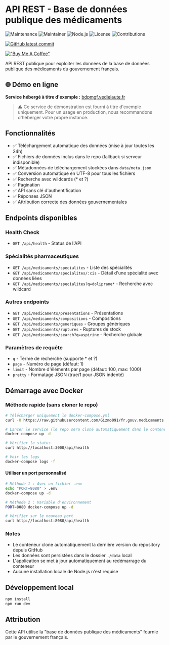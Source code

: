 # API REST - Base de données publique des médicaments

![Maintenance](https://img.shields.io/badge/Maintained%3F-yes-green.svg)
![Maintainer](https://img.shields.io/badge/maintainer-Mathieu%20Vedie-blue)
![Node.js](https://img.shields.io/badge/Node.js-v18+-green.svg)
![License](https://img.shields.io/badge/license-MIT-blue.svg)
![Contributions](https://img.shields.io/badge/contributions-welcome-brightgreen.svg)

[![GitHub latest commit](https://badgen.net/github/last-commit/Gizmo091/fr.gouv.medicaments.rest)](https://github.com/Gizmo091/fr.gouv.medicaments.rest/commit/)

[!["Buy Me A Coffee"](https://www.buymeacoffee.com/assets/img/custom_images/orange_img.png)](https://www.buymeacoffee.com/mathieuvedie)

API REST publique pour exploiter les données de la base de données publique des médicaments du gouvernement français.

## 🌐 Démo en ligne

**Service hébergé à titre d'exemple :** [bdpmgf.vedielaute.fr](http://bdpmgf.vedielaute.fr)

> ⚠️ Ce service de démonstration est fourni à titre d'exemple uniquement. Pour un usage en production, nous recommandons d'héberger votre propre instance.

## Fonctionnalités

- ✅ Téléchargement automatique des données (mise à jour toutes les 24h)
- ✅ Fichiers de données inclus dans le repo (fallback si serveur indisponible)
- ✅ Métadonnées de téléchargement stockées dans `data/meta.json`
- ✅ Conversion automatique en UTF-8 pour tous les fichiers
- ✅ Recherche avec wildcards (* et ?)
- ✅ Pagination
- ✅ API sans clé d'authentification
- ✅ Réponses JSON
- ✅ Attribution correcte des données gouvernementales

## Endpoints disponibles

### Health Check
- `GET /api/health` - Status de l'API

### Spécialités pharmaceutiques
- `GET /api/medicaments/specialites` - Liste des spécialités
- `GET /api/medicaments/specialites/:cis` - Détail d'une spécialité avec données liées
- `GET /api/medicaments/specialites?q=doliprane*` - Recherche avec wildcard

### Autres endpoints
- `GET /api/medicaments/presentations` - Présentations
- `GET /api/medicaments/compositions` - Compositions
- `GET /api/medicaments/generiques` - Groupes génériques
- `GET /api/medicaments/ruptures` - Ruptures de stock
- `GET /api/medicaments/search?q=aspirine` - Recherche globale

### Paramètres de requête
- `q` - Terme de recherche (supporte * et ?)
- `page` - Numéro de page (défaut: 1)
- `limit` - Nombre d'éléments par page (défaut: 100, max: 1000)
- `pretty` - Formatage JSON (true/1 pour JSON indenté)

## Démarrage avec Docker

### Méthode rapide (sans cloner le repo)

```bash
# Télécharger uniquement le docker-compose.yml
curl -O https://raw.githubusercontent.com/Gizmo091/fr.gouv.medicaments.rest/main/docker-compose.yml

# Lancer le service (le repo sera cloné automatiquement dans le conteneur)
docker-compose up -d

# Vérifier le status
curl http://localhost:3000/api/health

# Voir les logs
docker-compose logs -f
```

#### Utiliser un port personnalisé

```bash
# Méthode 1 : Avec un fichier .env
echo "PORT=8080" > .env
docker-compose up -d

# Méthode 2 : Variable d'environnement
PORT=8080 docker-compose up -d

# Vérifier sur le nouveau port
curl http://localhost:8080/api/health
```

### Notes

- Le conteneur clone automatiquement la dernière version du repository depuis GitHub
- Les données sont persistées dans le dossier `./data` local
- L'application se met à jour automatiquement au redémarrage du conteneur
- Aucune installation locale de Node.js n'est requise

## Développement local

```bash
npm install
npm run dev
```

## Attribution

Cette API utilise la "base de données publique des médicaments" fournie par le gouvernement français.
